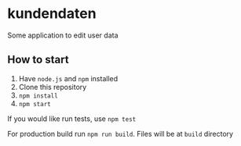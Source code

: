 # kundendaten
Some application to edit user data


## How to start

1. Have `node.js` and `npm` installed
2. Clone this repository
3. `npm install`
4. `npm start`

If you would like run tests, use `npm test`

For production build run `npm run build`. Files will be at `build` directory
